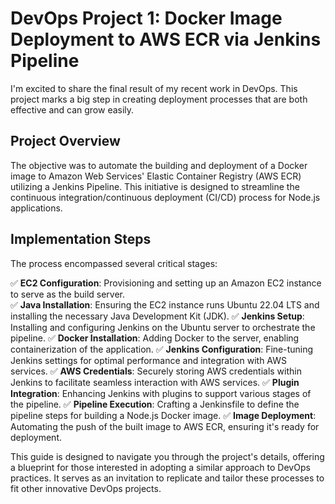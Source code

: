 # DevOps Project 1: Docker Image Deployment to AWS ECR via Jenkins Pipeline

I'm excited to share the final result of my recent work in DevOps. This project marks a big step in creating deployment processes that are both effective and can grow easily.

## Project Overview
The objective was to automate the building and deployment of a Docker image to Amazon Web Services' Elastic Container Registry (AWS ECR) utilizing a Jenkins Pipeline. This initiative is designed to streamline the continuous integration/continuous deployment (CI/CD) process for Node.js applications.

## Implementation Steps
The process encompassed several critical stages:

  ✅ **EC2 Configuration**: Provisioning and setting up an Amazon EC2 instance to serve as the build server.                                                         
  ✅ **Java Installation**: Ensuring the EC2 instance runs Ubuntu 22.04 LTS and installing the necessary Java Development Kit (JDK).
  ✅ **Jenkins Setup**: Installing and configuring Jenkins on the Ubuntu server to orchestrate the pipeline.
  ✅ **Docker Installation**: Adding Docker to the server, enabling containerization of the application.
  ✅ **Jenkins Configuration**: Fine-tuning Jenkins settings for optimal performance and integration with AWS services.
  ✅ **AWS Credentials**: Securely storing AWS credentials within Jenkins to facilitate seamless interaction with AWS services.
  ✅ **Plugin Integration**: Enhancing Jenkins with plugins to support various stages of the pipeline.
  ✅ **Pipeline Execution**: Crafting a Jenkinsfile to define the pipeline steps for building a Node.js Docker image.
  ✅ **Image Deployment**: Automating the push of the built image to AWS ECR, ensuring it's ready for deployment.

This guide is designed to navigate you through the project's details, offering a blueprint for those interested in adopting a similar approach to DevOps practices. It serves as an invitation to replicate and tailor these processes to fit other innovative DevOps projects.
